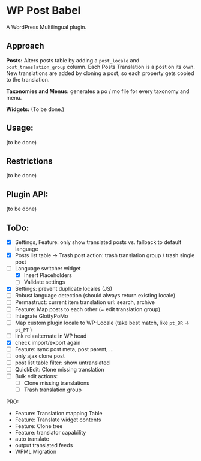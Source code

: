 WP Post Babel
===============

A WordPress Multilingual plugin.

Approach
--------
**Posts:** Alters posts table by adding a `post_locale` and `post_translation_group` column.
Each Posts Translation is a post on its own. New translations are added by cloning a post, 
so each property gets copied to the translation.

**Taxonomies and Menus:** generates a po / mo file for every taxonomy and menu.

**Widgets:** (To be done.)

Usage:
------
(to be done)

Restrictions
------------
(to be done)

Plugin API:
-----------
(to be done)

ToDo:
-----
- [x] Settings, Feature: only show translated posts vs. fallback to default language
- [x] Posts list table -> Trash post action: trash translation group / trash single post
- [ ] Language switcher widget
	- [x] Insert Placeholders
	- [ ] Validate settings
- [x] Settings: prevent duplicate locales (JS)
- [ ] Robust language detection (should always return existing locale)
- [ ] Permastruct: current item translation url: search, archive
- [ ] Feature: Map posts to each other (= edit translation group)
- [ ] Integrate GlottyPoMo
- [ ] Map custom plugin locale to WP-Locale (take best match, like `pt_BR` -> `pt_PT` )
- [ ] link rel=alternate in WP head
- [x] check import/export again
- [ ] Feature: sync post meta, post parent, ...
- [ ] only ajax clone post
- [ ] post list table filter: show untranslated
- [ ] QuickEdit: Clone missing translation
- [ ] Bulk edit actions:
	- [ ] Clone missing translations
	- [ ] Trash translation group

PRO:
- Feature: Translation mapping Table
- Feature: Translate widget contents
- Feature: Clone tree
- Feature: translator capability
- auto translate
- output translated feeds
- WPML Migration